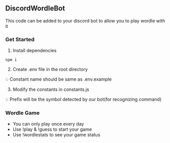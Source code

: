 ## **DiscordWordleBot**

This code can be added to your discord bot to allow you to play wordle with it

### **Get Started**

1. Install dependencies

```
npm i
```

2. Create .env file in the root directory

<aside>
💡 Constant name should be same as .env.example

</aside>

3. Modify the constants in constants.js

<aside>
💡 Prefix will be the symbol detected by our bot(for recognizing command)

</aside>

### **Wordle Game**

- You can only play once every day
- Use !play & !guess to start your game
- Use !wordlestats to see your game status